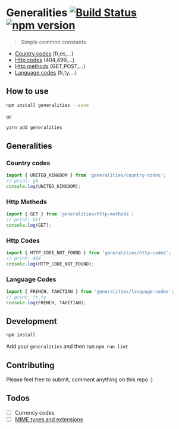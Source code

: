 # Generalities [![Build Status](https://travis-ci.org/remithomas/generalities.svg?branch=master)](https://travis-ci.org/remithomas/generalities) [![npm version](https://img.shields.io/npm/v/generalities.svg?style=flat-square)](https://www.npmjs.com/package/generalities)

> Simple common constants

- [Country codes](#country-codes) (fr,es,...)
- [Http codes](#http-codes) (404,499,...)
- [Http methods](#http-methods) (GET,POST,...)
- [Language codes](#language-codes) (fr,ty,...)

## How to use

```bash
npm install generalities --save
```

or 

```bash
yarn add generalities
```

## Generalities

### Country codes

```js
import { UNITED_KINGDOM } from 'generalities/country-codes';
// print: gb
console.log(UNITED_KINGDOM);
```

### Http Methods

```js
import { GET } from 'generalities/http-methods';
// print: GET
console.log(GET);
```

### Http Codes

```js
import { HTTP_CODE_NOT_FOUND } from 'generalities/http-codes';
// print: 404
console.log(HTTP_CODE_NOT_FOUND);
```

### Language Codes

```js
import { FRENCH, TAHITIAN } from 'generalities/language-codes';
// print: fr,ty
console.log(FRENCH, TAHITIAN);
```

## Development

```bash
npm install
```

Add your `generalities` and then run `npm run lint`

## Contributing

Please feel free to submit, comment anything on this repo :)

## Todos

- [ ] Currency codes
- [ ] [MIME types and extensions](https://developer.mozilla.org/fr/docs/Web/HTTP/Basics_of_HTTP/MIME_types/Complete_list_of_MIME_types)
